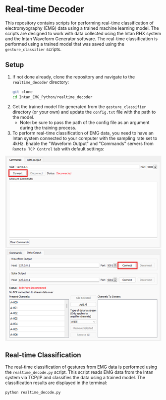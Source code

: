 # Real-time Decoder

This repository contains scripts for performing real-time classification of electromyography (EMG) data using a trained machine learning model. The scripts are designed to work with data collected using the Intan RHX system and the Intan Waveform Generator software. The real-time classification is performed using a trained model that was saved using the `gesture_classifier` scripts.

## Setup

1. If not done already, clone the repository and navigate to the `realtime_decoder` directory:
    ```bash
    git clone
    cd Intan_EMG_Python/realtime_decoder
    ```
2. Get the trained model file generated from the `gesture_classifier` directory (or your own) and update the `config.txt` file with the path to the model.
    - Note: be sure to pass the path of the config file as an argument during the training process. 
3. To perform real-time classification of EMG data, you need to have an Intan system connected to your computer with the sampling rate set to 4kHz. Enable the "Waveform Output" and "Commands" servers from `Remote TCP Control` tab with default settings:

![Remote_TCP.png](/../assets/Remote_TCP.png)
![Commands.png](/../assets/Commands.png)

## Real-time Classification
The real-time classification of gestures from EMG data is performed using the `realtime_decode.py` script. This script reads EMG data from the Intan system via TCP/IP and classifies the data using a trained model. The classification results are displayed in the terminal:
```bash
python realtime_decode.py
``` 
